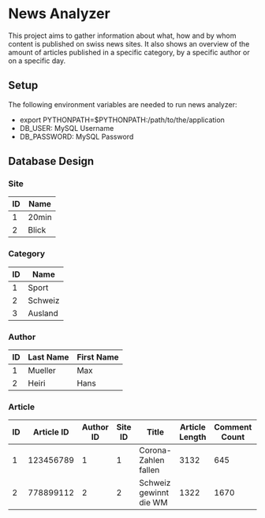 # News Analyzer
This project aims to gather information about what, how and by whom content is published on swiss news sites.
It also shows an overview of the amount of articles published in a specific category, by a specific author or
on a specific day.

## Setup
The following environment variables are needed to run news analyzer:
- export PYTHONPATH=$PYTHONPATH:/path/to/the/application
- DB_USER: MySQL Username
- DB_PASSWORD: MySQL Password

## Database Design
### Site
| ID | Name     |
|----|----------|
| 1  | 20min    |
| 2  | Blick    |

### Category
| ID | Name     |
|----|----------|
| 1  | Sport    |
| 2  | Schweiz  |
| 3  | Ausland  |

### Author
| ID | Last Name | First Name |
|----|-----------|------------|
| 1  | Mueller   | Max        |
| 2  | Heiri     | Hans       |

### Article
| ID | Article ID | Author ID | Site ID | Title                  | Article Length | Comment Count | Published at        | Category ID | 
|----|------------|-----------|---------|------------------------|----------------|---------------|---------------------|-------------|
| 1  | 123456789  | 1         | 1       | Corona-Zahlen fallen   | 3132           | 645           | 2021-10-27-16:13:05 | 2           |
| 2  | 778899112  | 2         | 2       | Schweiz gewinnt die WM | 1322           | 1670          | 2021-10-28-22:35:13 | 1           |
